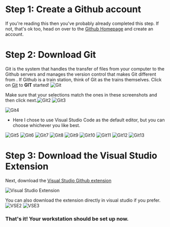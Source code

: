 # Step 1: Create a Github account
If you're reading this then you've probably already completed this step. If not, that's ok too, head on over to the [Github Homepage](https://github.com/) and create an account.

# Step 2: Download Git
Git is the system that handles the transfer of files from your computer to the Github servers and manages the version control that makes Git different from . If Github is a train station, think of Git as the trains themselves. Click on [Git](https://git-scm.com/downloads) to **GIT** started! ![Git](https://user-images.githubusercontent.com/72061542/111844710-c8dda780-88c0-11eb-95b7-e1eec2808711.png)

Make sure that your selections match the ones in these screenshots and then click next.![Git2](https://user-images.githubusercontent.com/72061542/111845814-d4ca6900-88c2-11eb-9ea8-ad1031476846.png)
![Git3](https://user-images.githubusercontent.com/72061542/111845822-d7c55980-88c2-11eb-8399-959e16ddcd90.png)

![Git4](https://user-images.githubusercontent.com/72061542/111845825-da27b380-88c2-11eb-9ed0-edec90d80eb7.png)
- Here I chose to use Visual Studio Code as the default editor, but you can choose whichever you like best.

![Git5](https://user-images.githubusercontent.com/72061542/111845834-dc8a0d80-88c2-11eb-81ae-479301bfa979.png)
![Git6](https://user-images.githubusercontent.com/72061542/111845838-ddbb3a80-88c2-11eb-9c04-3618ac1fe381.png)
![Git7](https://user-images.githubusercontent.com/72061542/111845842-df84fe00-88c2-11eb-8a5e-e321d37db2b8.png)
![Git8](https://user-images.githubusercontent.com/72061542/111845845-e1e75800-88c2-11eb-8481-131e2a4fc584.png)
![Git9](https://user-images.githubusercontent.com/72061542/111845847-e3b11b80-88c2-11eb-8d54-720bc9921507.png)
![Git10](https://user-images.githubusercontent.com/72061542/111845849-e57adf00-88c2-11eb-8c9c-5d0b23201423.png)
![Git11](https://user-images.githubusercontent.com/72061542/111845852-e744a280-88c2-11eb-94b0-530e26493ff5.png)
![Git12](https://user-images.githubusercontent.com/72061542/111845854-e90e6600-88c2-11eb-955a-fe302cd801b5.png)
![Git13](https://user-images.githubusercontent.com/72061542/111845856-ea3f9300-88c2-11eb-918a-4713b12af167.png)

# Step 3: Download the Visual Studio Extension
Next, download the [Visual Studio Github extension](https://visualstudio.github.com/) 

![Visual Studio Extension](https://user-images.githubusercontent.com/72061542/111847225-9da98700-88c5-11eb-9469-32da9b852ac8.png)

You can also download the extension directly in visual studio if you prefer.
![VSE2](https://user-images.githubusercontent.com/72061542/111847584-58d22000-88c6-11eb-8be1-6debb3d3f4cb.png)
![VSE3](https://user-images.githubusercontent.com/72061542/111847589-5bcd1080-88c6-11eb-9911-b9ec28ac2c43.png)

### That's it! Your workstation should be set up now. 


